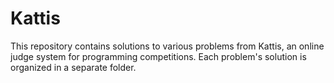 # Kattis
This repository contains solutions to various problems from Kattis, an online judge system for programming competitions. Each problem's solution is organized in a separate folder.
